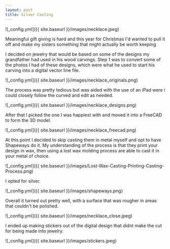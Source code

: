 ```yaml
---
layout: post
title: Silver Casting 
---
```


![_config.yml]({{ site.baseurl }}/images/necklace.jpeg)

Meaningful gift giving is hard and this year for Christmas I'd wanted to pull it off and make my sisters something that might actually be worth keeping

I decided on jewelry that would be based on some of the designs my grandfather had used in his wood carvings. Step 1 was to convert some of the photos I had of these designs, which were what he used to start his carving into a digital vector line file. 

![_config.yml]({{ site.baseurl }}/images/necklace_originals.png)

The process was pretty tedious but was aided with the use of an iPad were i could closely follow the curved and edit as needed. 

![_config.yml]({{ site.baseurl }}/images/necklace_designs.png)

After that I picked the one I was happiest with and moved it into a FreeCAD to form the 3D model.

![_config.yml]({{ site.baseurl }}/images/necklace_freecad.png)

At this point I decided to skip casting them in metal myself and opt to have Shapeways do it. My understanding of the process is that they print your design in wax, then using a lost wax molding process are able to cast it in your metal of choice. 

![_config.yml]({{ site.baseurl }}/images/Lost-Wax-Casting-Printing-Casting-Process.png)

I opted for silver.

![_config.yml]({{ site.baseurl }}/images/shapeways.png)

Overall it turned out pretty well, with a surface that was rougher in areas that couldn't be polished. 

![_config.yml]({{ site.baseurl }}/images/necklace_close.jpeg)

I ended up making stickers out of the digital design that didnt make the cut for being made into jewelry. 

![_config.yml]({{ site.baseurl }}/images/stickers.jpeg)
